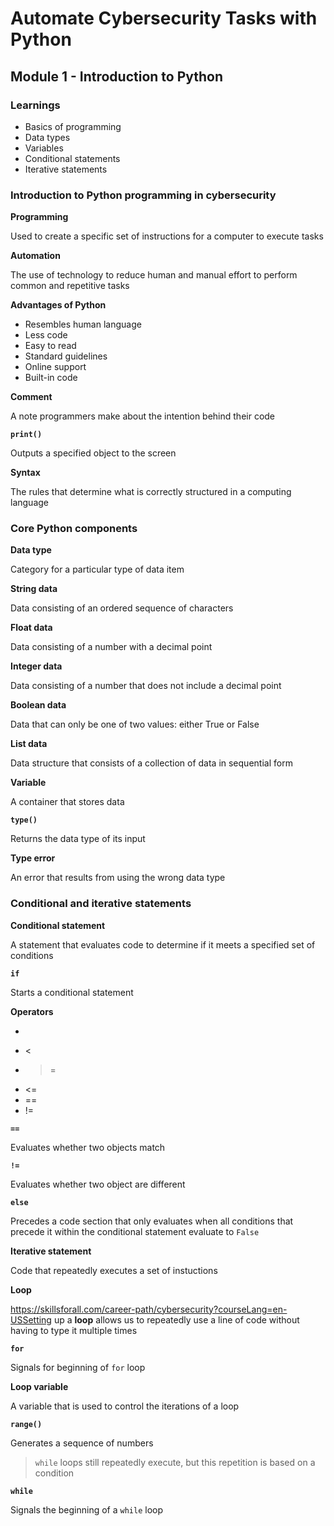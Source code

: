 # Automate Cybersecurity Tasks with Python

## Module 1 - Introduction to Python

### Learnings

- Basics of programming
- Data types
- Variables
- Conditional statements
- Iterative statements


### Introduction to Python programming in cybersecurity

**Programming**

Used to create a specific set of instructions for a computer to execute tasks

**Automation**

The use of technology to reduce human and manual effort to perform common and repetitive tasks

**Advantages of Python**

- Resembles human language
- Less code
- Easy to read
- Standard guidelines
- Online support
- Built-in code

**Comment**

A note programmers make about the intention behind their code

**`print()`**

Outputs a specified object to the screen

**Syntax**

The rules that determine what is correctly structured in a computing language


### Core Python components

**Data type**

Category for a particular type of data item

**String data**

Data consisting of an ordered sequence of characters

**Float data**

Data consisting of a number with a decimal point

**Integer data**

Data consisting of a number that does not include a decimal point

**Boolean data**

Data that can only be one of two values: either True or False

**List data**

Data structure that consists of a collection of data in sequential form

**Variable**

A container that stores data

**`type()`**

Returns the data type of its input

**Type error**

An error that results from using the wrong data type


### Conditional and iterative statements

**Conditional statement**

A statement that evaluates code to determine if it meets a specified set of conditions

**`if`**

Starts a conditional statement

**Operators**

- >
- <
- >=
- <=
- ==
- !=

**`==`**

Evaluates whether two objects match

**`!=`**

Evaluates whether two object are different

**`else`**

Precedes a code section that only evaluates when all conditions that precede it within the conditional statement evaluate to `False`

**Iterative statement**

Code that repeatedly executes a set of instuctions

**Loop**

https://skillsforall.com/career-path/cybersecurity?courseLang=en-USSetting up a **loop** allows us to repeatedly use a line of code without having to type it multiple times

**`for`**

Signals for beginning of `for` loop

**Loop variable**

A variable that is used to control the iterations of a loop

**`range()`**

Generates a sequence of numbers

> `while` loops still repeatedly execute, but this repetition is based on a condition

**`while`**

Signals the beginning of a `while` loop







